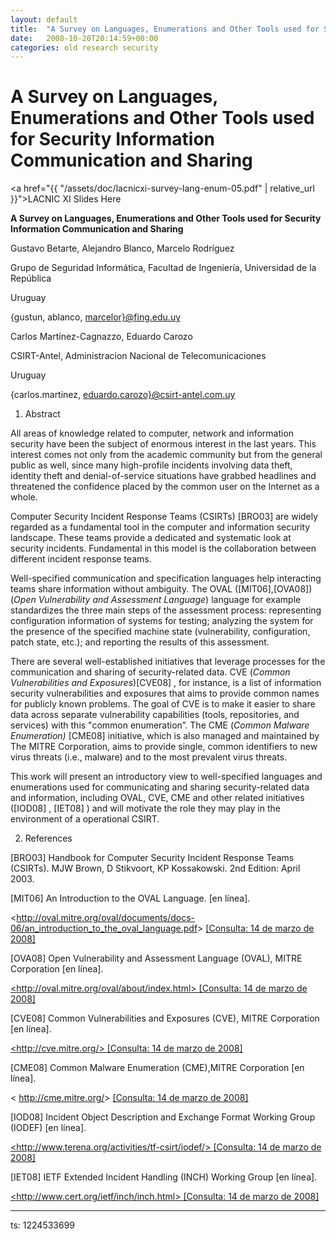 ```yaml
---
layout: default
title:  "A Survey on Languages, Enumerations and Other Tools used for Security Information Communication and Sharing"
date:   2008-10-20T20:14:59+00:00
categories: old research security 
---
```


# A Survey on Languages, Enumerations and Other Tools used for Security Information Communication and Sharing

<a href="{{ "/assets/doc/lacnicxi-survey-lang-enum-05.pdf" | relative_url }}">LACNIC XI Slides Here</a>

<p><strong>A Survey on Languages, Enumerations and Other Tools used for Security Information Communication and Sharing</strong></p>
<p>Gustavo Betarte, Alejandro Blanco, Marcelo Rodr&iacute;guez</p>
<p>Grupo de Seguridad Inform&aacute;tica, Facultad de Ingenier&iacute;a, Universidad de la Rep&uacute;blica</p>
<p>Uruguay</p>
<p>{gustun, ablanco, <a href="mailto:marcelor%7D@fing.edu.uy">marcelor}@fing.edu.uy</a></p>
<p>Carlos Mart&iacute;nez-Cagnazzo, Eduardo Carozo</p>
<p>CSIRT-Antel, Administracion Nacional de Telecomunicaciones</p>
<p>Uruguay</p>
<p>{carlos.martinez, <a href="mailto:eduardo.carozo%7D@csirt-antel.com.uy">eduardo.carozo}@csirt-antel.com.uy</a></p>
<ol>
<li>
<p>Abstract</p>
</li>
</ol>
<p>All areas of knowledge related to computer, network and information security have been the subject of enormous interest in the last years. This interest comes not only from the academic community but from the general public as well, since many high-profile incidents involving data theft, identity theft and denial-of-service situations have grabbed headlines and threatened the confidence placed by the common user on the Internet as a whole.</p>
<p>Computer Security Incident Response Teams (CSIRTs) [BRO03] are widely regarded as a fundamental tool in the computer and information security landscape. These teams provide a dedicated and systematic look at security incidents. Fundamental in this model is the collaboration between different incident response teams.</p>
<p>Well-specified communication and specification languages help interacting teams share information without ambiguity. The OVAL ([MIT06],[OVA08]) (<em>Open Vulnerability and Assessment Language</em>) language for example standardizes the three main steps of the assessment process: representing configuration information of systems for testing; analyzing the system for the presence of the specified machine state (vulnerability, configuration, patch state, etc.); and reporting the results of this assessment.</p>
<p>There are several well-established initiatives that leverage processes for the communication and sharing of security-related data. CVE (<em>Common Vulnerabilities and Exposures</em>)[CVE08] , for instance, is a list of information security vulnerabilities and exposures that aims to provide common names for publicly known problems. The goal of CVE is to make it easier to share data across separate vulnerability capabilities (tools, repositories, and services) with this "common enumeration&rdquo;. The CME (<em>Common Malware Enumeration)</em> [CME08] initiative, which is also managed and maintained by The MITRE Corporation, aims to provide single, common identifiers to new virus threats (i.e., malware) and to the most prevalent virus threats.</p>
<p>This work will present an introductory view to well-specified languages and enumerations used for communicating and sharing security-related data and information, including OVAL, CVE, CME and other related initiatives ([IOD08] , [IET08] ) and will motivate the role they may play in the environment of a operational CSIRT.</p>
<ol start="2">
<li>
<p>References</p>
</li>
</ol>
<p>[BRO03] Handbook for Computer Security Incident Response Teams (CSIRTs). MJW Brown, D Stikvoort, KP Kossakowski. 2nd Edition: April 2003.</p>
<p>[MIT06] An Introduction to the OVAL Language. [en l&iacute;nea].</p>
<p>&lt;<a href="http://oval.mitre.org/oval/documents/docs-06/an_introduction_to_the_oval_language.pdf">http://oval.mitre.org/oval/documents/docs-06/an_introduction_to_the_oval_language.pdf</a>&gt; <a href="http://oval.mitre.org/oval/about/index.html"> [Consulta: 14 de marzo</a><a href="http://oval.mitre.org/oval/about/index.html"> de 2008]</a></p>
<p>[OVA08] Open Vulnerability and Assessment Language (OVAL), MITRE Corporation [en l&iacute;nea].</p>
<p><a href="http://oval.mitre.org/oval/about/index.html">&lt;</a><a href="http://oval.mitre.org/oval/about/index.html">http://oval.mitre.org/oval/about/index.html</a><a href="http://oval.mitre.org/oval/about/index.html">&gt; [Consulta: 14 de marzo</a><a href="http://oval.mitre.org/oval/about/index.html"> de 2008]</a></p>
<p>[CVE08] Common Vulnerabilities and Exposures (CVE), MITRE Corporation [en l&iacute;nea].</p>
<p><a href="http://cve.mitre.org/">&lt;</a><a href="http://cve.mitre.org/">http://cve.mitre.org/</a><a href="http://cve.mitre.org/">&gt; </a><a href="http://oval.mitre.org/oval/about/index.html"> [Consulta: 14 de marzo</a><a href="http://oval.mitre.org/oval/about/index.html"> de 2008]</a></p>
<p>[CME08] Common Malware Enumeration (CME),MITRE Corporation [en l&iacute;nea].</p>
<p>&lt; <a href="http://cme.mitre.org/">http://cme.mitre.org/</a>&gt; <a href="http://oval.mitre.org/oval/about/index.html">[Consulta: 14 de marzo</a><a href="http://oval.mitre.org/oval/about/index.html"> de 2008]</a></p>
<p>[IOD08] Incident Object Description and Exchange Format Working Group (IODEF) [en l&iacute;nea].</p>
<p><a href="http://www.terena.org/activities/tf-csirt/iodef/">&lt;</a><a href="http://www.terena.org/activities/tf-csirt/iodef/">http://www.terena.org/activities/tf-csirt/iodef/</a><a href="http://www.terena.org/activities/tf-csirt/iodef/">&gt; </a><a href="http://oval.mitre.org/oval/about/index.html">[Consulta: 14 de marzo</a><a href="http://oval.mitre.org/oval/about/index.html"> de 2008]</a></p>
<p>[IET08] IETF Extended Incident Handling (INCH) Working Group [en l&iacute;nea].</p>
<p><a href="http://www.cert.org/ietf/inch/inch.html">&lt;</a><a href="http://www.cert.org/ietf/inch/inch.html">http://www.cert.org/ietf/inch/inch.html</a><a href="http://www.cert.org/ietf/inch/inch.html">&gt; </a><a href="http://oval.mitre.org/oval/about/index.html">[Consulta: 14 de marzo</a><a href="http://oval.mitre.org/oval/about/index.html"> de 2008]</a></p>

<hr>

<p>
  ts: 1224533699
</p>
